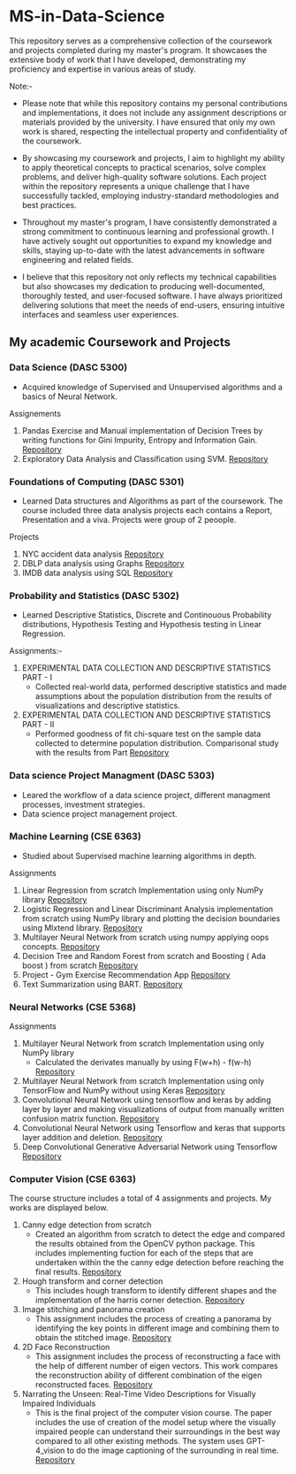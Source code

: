 # MS-in-Data-Science

This repository serves as a comprehensive collection of the coursework and projects completed during my master's program. It showcases the extensive body of work that I have developed, demonstrating my proficiency and expertise in various areas of study.

Note:-

- Please note that while this repository contains my personal contributions and implementations, it does not include any assignment descriptions or materials provided by the university. I have ensured that only my own work is shared, respecting the intellectual property and confidentiality of the coursework.

- By showcasing my coursework and projects, I aim to highlight my ability to apply theoretical concepts to practical scenarios, solve complex problems, and deliver high-quality software solutions. Each project within the repository represents a unique challenge that I have successfully tackled, employing industry-standard methodologies and best practices.

- Throughout my master's program, I have consistently demonstrated a strong commitment to continuous learning and professional growth. I have actively sought out opportunities to expand my knowledge and skills, staying up-to-date with the latest advancements in software engineering and related fields.

- I believe that this repository not only reflects my technical capabilities but also showcases my dedication to producing well-documented, thoroughly tested, and user-focused software. I have always prioritized delivering solutions that meet the needs of end-users, ensuring intuitive interfaces and seamless user experiences.

## My academic Coursework and Projects

### Data Science (DASC 5300)
- Acquired knowledge of Supervised and Unsupervised algorithms and a basics of Neural Network.

Assignements
1) Pandas Exercise and Manual implementation of Decision Trees by writing functions for Gini Impurity, Entropy and Information Gain.
   [Repository](https://github.com/nelson123-lab/Data-manipulation-using-pandas-and-Decision-Tree-implenation-functions)
3) Exploratory Data Analysis and Classification using SVM.
    [Repository](https://github.com/nelson123-lab/EDA-and-classification-of-the-data-using-SVM)

### Foundations of Computing (DASC 5301)
- Learned Data structures and Algorithms as part of the coursework. The course included three data analysis projects each contains a Report, Presentation and a viva. Projects were group of 2 peoople.

Projects
1) NYC accident data analysis 
    [Repository](https://github.com/nelson123-lab/Data-Analysis-on-Motor-Vechile-collisions-in-Newyork-city)
3) DBLP data analysis using Graphs 
    [Repository](https://github.com/nelson123-lab/Graph-data-analysis-on-digital-bibliography-and-library-project)
5) IMDB data analysis using SQL 
    [Repository](https://github.com/nelson123-lab/IMDB-Data-analysis-using-SQL)

### Probability and Statistics (DASC 5302)
- Learned Descriptive Statistics, Discrete and Continouous Probability distributions, Hypothesis Testing and Hypothesis testing in Linear Regression.     

Assignments:-
1) EXPERIMENTAL DATA COLLECTION AND DESCRIPTIVE STATISTICS PART - I
    - Collected real-world data, performed descriptive statistics and made assumptions about the population distribution from the results of visualizations and descriptive statistics.
2) EXPERIMENTAL DATA COLLECTION AND DESCRIPTIVE STATISTICS PART - II
    - Performed goodness of fit chi-square test on the sample data collected to determine population distribution. Comparisonal study with the results from Part
   [Repository](https://github.com/nelson123-lab/EXPERIMENTAL-DATA-COLLECTION-AND-DESCRIPTIVE-STATISTICS)

### Data science Project Managment (DASC 5303)
- Leared the workflow of a data science project, different managment processes, investment strategies.
- Data science project management project.

### Machine Learning (CSE 6363)
- Studied about Supervised machine learning algorithms in depth.


Assignments
1) Linear Regression from scratch Implementation using only NumPy library
    [Repository](https://github.com/nelson123-lab/Linear-Regression-implementation-using-only-Numpy-gradient-descent-approach)
3) Logistic Regression and Linear Discriminant Analysis implementation from scratch using NumPy library and plotting the decision boundaries using Mlxtend library.
    [Repository](https://github.com/nelson123-lab/Logistic-Regression-and-Linear-discriminant-Analysis-from-scratch-)
4) Multilayer Neural Network from scratch using numpy applying oops concepts.
    [Repository](https://github.com/nelson123-lab/MultiLayer_NN_using-only-NumPy_Sequential_class_method)
5) Decision Tree and Random Forest from scratch and Boosting ( Ada boost ) from scratch
    [Repository](https://github.com/nelson123-lab/Decision-Tree-Random-Forest-and-Ada-boost-from-scratch)
6) Project - Gym Exercise Recommendation App
    [Repository](https://github.com/nelson123-lab/TailorSweat)
8) Text Summarization using BART.
    [Repository](https://github.com/nelson123-lab/Text-Summarization-using-BART)

### Neural Networks (CSE 5368)

Assignments
1) Multilayer Neural Network from scratch Implementation using only NumPy library
   - Calculated the derivates manually by using F(w+h) - f(w-h)
    [Repository](https://github.com/nelson123-lab/Multilayer_NN_using_numpy_Manual_Gradient_Calculations)
2) Multilayer Neural Network from scratch Implementation using only TensorFlow and NumPy without using Keras
    [Repository](https://github.com/nelson123-lab/Multilayer_NN_using_tensorflow_without_keras)
3) Convolutional Neural Network using tensorflow and keras by adding layer by layer and making visualizations of output from 
   manually written confusion matrix function.
    [Repository](https://github.com/nelson123-lab/Convolutional_neural_network_uisng_keras_and_tensorflow)
4) Convolutional Neural Network using Tensorflow and keras that supports layer addition and deletion.
    [Repository](https://github.com/nelson123-lab/Convolutional-Neural-Network-using-Keras-and-Tensorflow-with-layer-addition-and-deletion)
5) Deep Convolutional Generative Adversarial Network using Tensorflow
    [Repository](https://github.com/nelson123-lab/DCGAN_Neural_Network)


### Computer Vision (CSE 6363)

The course structure includes a total of 4 assignments and projects. My works are displayed below.
1) Canny edge detection from scratch
   - Created an algorithm from scratch to detect the edge and compared the results obtained from the OpenCV python package. This includes implementing fuction for each of the steps that are undertaken within the
     the canny edge detection before reaching the final results.
     [Repository](https://github.com/nelson123-lab/Canny-Edge-detection-from-scratch)
2) Hough transform and corner detection
   - This includes hough transform to identify different shapes and the implementation of the harris corner detection.
     [Repository](https://github.com/nelson123-lab/Hough-Transform-and-Harris-Corner-Detection)
3) Image stitching and panorama creation
   - This assignment includes the process of creating a panorama by identifying the key points in different image and combining them to obtain the stitched image.
     [Repository](https://github.com/nelson123-lab/panorama?tab=readme-ov-file)
4) 2D Face Reconstruction
   - This assignment includes the process of reconstructing a face with the help of different number of eigen vectors. This work compares the reconstruction ability of different combination of the eigen reconstructed faces.
     [Repository](https://github.com/nelson123-lab/2D-Face-Reconstruction)
5) Narrating the Unseen: Real-Time Video Descriptions for Visually Impaired Individuals
   - This is the final project of the computer vision course. The paper includes the use of creation of the model setup where the visually impaired people can understand their surroundings in the best way compared to all other existing methods. The system uses GPT-4_vision to do the image captioning of the surrounding in real time.
     [Repository](https://github.com/nelson123-lab/Narrating-the-Unseen-Real-Time-Video-Descriptions-for-Visually-Impaired-Individuals)

